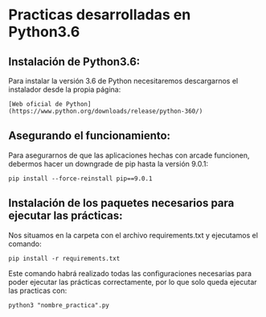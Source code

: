 # Practicas desarrolladas en Python3.6


## Instalación de Python3.6:

Para instalar la versión 3.6 de Python necesitaremos descargarnos el instalador desde la propia página:

    [Web oficial de Python](https://www.python.org/downloads/release/python-360/)

## Asegurando el funcionamiento:
    
Para asegurarnos de que las aplicaciones hechas con arcade funcionen, debermos hacer un downgrade de pip hasta la versión 9.0.1:

    pip install --force-reinstall pip==9.0.1

## Instalación de los paquetes necesarios para ejecutar las prácticas:

Nos situamos en la carpeta con el archivo requirements.txt y ejecutamos el comando:

    pip install -r requirements.txt

Este comando habrá realizado todas las configuraciones necesarias para poder ejecutar las prácticas correctamente, por lo que solo queda ejecutar las practicas con:

    python3 "nombre_practica".py
